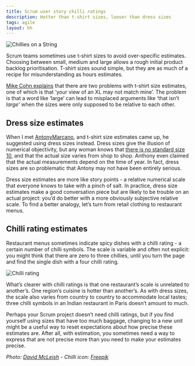 ```yaml
---
title: Scrum user story chilli ratings
description: Hotter than t-shirt sizes, looser than dress sizes
tags: agile
layout: hh
---
```


![Chillies on a String](chillies.jpg)

Scrum teams sometimes use t-shirt sizes to avoid over-specific estimates. Choosing between small, medium and large allows a rough initial product backlog prioritisation. T-shirt sizes sound simple, but they are as much of a recipe for misunderstanding as hours estimates.

[Mike Cohn explains](http://www.mountaingoatsoftware.com/blog/estimating-with-tee-shirt-sizes) that there are two problems with t-shirt size estimates, one of which is that ‘your view of an XL may not match mine’. The problem is that a word like ‘large’ can lead to misplaced arguments like ‘that isn’t _large_’ when the sizes were only supposed to be relative to each other.

## Dress size estimates

When I met [AntonyMarcano](https://twitter.com/AntonyMarcano), and t-shirt size estimates came up, he suggested using dress sizes instead. Dress sizes give the illusion of numerical objectivity, but any woman knows that [there is no standard size 10](http://en.m.wikipedia.org/wiki/Vanity_sizing), and that the actual size varies from shop to shop. Anthony even claimed that the actual measurements depend on the time of year. In fact, dress sizes are so problematic that Antony may not have been entirely serious.

Dress size estimates are more like story points - a relative numerical scale that everyone knows to take with a pinch of salt. In practice, dress size estimates make a good conversation piece but are likely to be trouble on an actual project: you’d do better with a more obviously subjective relative scale. To find a better analogy, let’s turn from retail clothing to restaurant menus.

## Chilli rating estimates

Restaurant menus sometimes indicate spicy dishes with a chilli rating - a certain number of chilli symbols. The scale is variable and often not explicit: you might think that there are zero to three chillies, until you turn the page and find the single dish with a four chilli rating.

![Chilli rating](chilli-rating.png)

What’s clearer with chilli ratings is that one restaurant’s scale is unrelated to another’s. One region’s cuisine is hotter than another’s. As with dress sizes, the scale also varies from country to country to accommodate local tastes; three chilli symbols in an Indian restaurant in Paris doesn’t amount to much.

Perhaps your Scrum project doesn’t need chilli ratings, but if you find yourself using sizes that have too much baggage, changing to a new unit might be a useful way to reset expectations about how precise these estimates are. After all, with estimation, you sometimes need a way to express that are not precise more than you need to make your estimates precise.

_Photo: [David McLeish](https://www.flickr.com/photos/shishberg/409485537) - Chilli icon: [Freepik](http://www.flaticon.com/packs/food-icons)_
